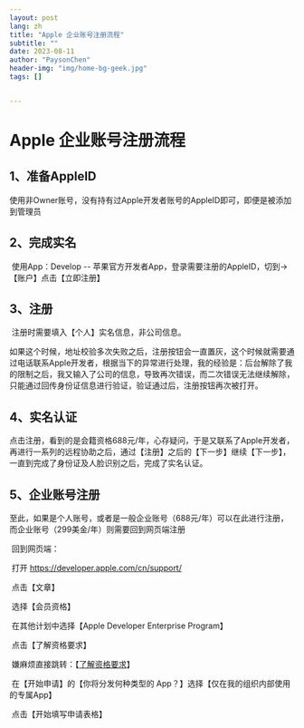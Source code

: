 ```yaml
---
layout: post
lang: zh
title: "Apple 企业账号注册流程"
subtitle: ""
date: 2023-08-11
author: "PaysonChen"
header-img: "img/home-bg-geek.jpg"
tags: []


---
```


# Apple 企业账号注册流程

## 1、准备AppleID

​	使用非Owner账号，没有持有过Apple开发者账号的AppleID即可，即便是被添加到管理员

## 2、完成实名

​	使用App：Develop -- 苹果官方开发者App，登录需要注册的AppleID，切到->【账户】点击【立即注册】

## 3、注册

​	注册时需要填入【个人】实名信息，非公司信息。

​	如果这个时候，地址校验多次失败之后，注册按钮会一直置灰，这个时候就需要通过电话联系Apple开发者，根据当下的异常进行处理，我的经验是：后台解除了我的限制之后，我又输入了公司的信息，导致再次错误，而二次错误无法继续解除，只能通过回传身份证信息进行验证，验证通过后，注册按钮再次被打开。

## 4、实名认证

​	点击注册，看到的是会籍资格688元/年，心存疑问，于是又联系了Apple开发者，再进行一系列的远程协助之后，通过【注册】之后的【下一步】继续【下一步】，一直到完成了身份证及人脸识别之后，完成了实名认证。

## 5、企业账号注册

​	至此，如果是个人账号，或者是一般企业账号（688元/年）可以在此进行注册，而企业账号（299美金/年）则需要回到网页端注册

​	回到网页端：

​	打开 https://developer.apple.com/cn/support/

​	点击【文章】

​	选择【会员资格】

​	在其他计划中选择【Apple Developer Enterprise Program】

​	点击【了解资格要求】

​	嫌麻烦直接跳转：【[了解资格要求](https://developer.apple.com/cn/programs/enterprise/)】

​	在【开始申请】的【你将分发何种类型的 App？】选择【仅在我的组织内部使用的专属App】

​	点击【开始填写申请表格】
